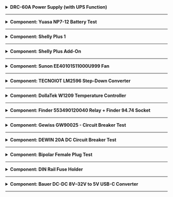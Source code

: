 <details>
<summary><strong>DRC-60A Power Supply (with UPS Function)</strong></summary>

This document describes the test procedure for verifying correct operation of the **Mean Well DRC-60A** DIN rail AC-DC power supply using the **MESTEK CM83E** digital clamp multimeter.

## Terminals Overview

| Terminal    | Description                  |
|-------------|------------------------------|
| **L**       | AC Line Input (Phase)        |
| **N**       | AC Neutral Input             |
| **FG**      | Protective Earth (Ground)    |
| **+V**      | Positive DC Output           |
| **-V**      | Negative DC Output (GND)     |
| **Bat.+**   | Battery Positive             |
| **Bat.-**   | Battery Negative             |
| **AC OK**   | Relay Output – AC Status     |
| **Bat. Low**| Relay Output – Battery Low   |

## Multimeter Test Procedure (MESTEK CM83E)

### 1. DC Output Voltage (+V / -V)
- **Multimeter Mode:** DC Voltage (V⎓)
- **Red probe:** +V
- **Black probe:** -V
- **Expected Value:** ~13.8 V DC

---

### 2. Battery Charge Voltage (Bat.+ / Bat.-)
- **Multimeter Mode:** DC Voltage (V⎓)
- **Red probe:** Bat.+
- **Black probe:** Bat.-
- **Expected Value:** ~13.8 V DC (when battery is being charged)

---

### 3. AC OK Signal (Relay Contact)
- **Multimeter Mode:** Continuity Test (Beep / Diode symbol)
- **Probe 1:** AC OK
- **Probe 2:** -V
- **Expected Behavior:**
  - If AC is present: **Contact closed (Beep / 0Ω)**
  - If AC is lost: **Contact open (no beep / OL)**

---

### 4. Battery Low Signal (Relay Contact)
- **Multimeter Mode:** Continuity Test
- **Probe 1:** Bat. Low
- **Probe 2:** -V
- **Expected Behavior:**
  - Battery OK: **Contact open**
  - Battery <11 V: **Contact closed (Beep / 0Ω)**

---

## Test Results

1. DC Output Voltage:  
2. Battery Voltage:  
3. AC OK Relay Status:  
4. Battery Low Relay Status:

</details>

---

<details>
<summary><strong>Component: Yuasa NP7-12 Battery Test</strong></summary>

### Specifications Summary
- **Nominal voltage**: 12 VDC
- **Full charge voltage**: 13.5 – 13.8 V (Float)
- **Charging current (standard)**: 2.1 A max (0.3 C)
- **Discharge cutoff voltage**: 10.5 V (recommended minimum)
- **Capacity**: 7.0 Ah @ 20h rate

### Required Tool
- MESTEK TRMS Digital Clamp Multimeter

### Test Procedure

#### 1. Voltage Check (No Load)
- **Mode**: DC Voltage (symbol: ⎓)
- **Red probe**: Battery positive terminal
- **Black probe**: Battery negative terminal
- **Expected result**: 
  - ≥ 12.6 V = fully charged
  - 12.0 – 12.5 V = medium charge
  - < 11.8 V = low charge

#### 2. Voltage Under Load
- **Connect** a 12 V load (e.g. 5–10 W resistor or fan)
- Repeat voltage measurement during operation
- **Expected**: Voltage should stay above **11.5 V**

#### 3. Current Draw (Optional)
- **Mode**: DC Current clamp (select A⎓)
- **Clamp around** one of the battery output wires (positive preferred)
- **Expected draw**: Depends on connected load; must not exceed safe discharge rate (~7 A continuous)

### Safety Note
- Avoid discharging below 10.5 V
- Recharge if voltage drops under 12.0 V when idle

---

### Test Results
1. Voltage (idle):  
2. Voltage (under load):  
3. Load current:  

</details>

---

<details>
<summary><strong>Component: Shelly Plus 1</strong></summary>

### Specifications Summary
- **DC Supply Voltage**: 12VDC ±10%, or 24–48VDC stabilized
- **AC Supply Voltage**: 110–240V AC
- **Relay Output**: Dry contact (potential-free)
- **Max Load**: 16A / 240V AC
- **Operating Temperature**: -20°C to +40°C
- **Relevant Terminals (DC mode)**: 12V (positive), SW (GND/negative)

### Required Tool
- MESTEK TRMS Digital Clamp Multimeter

### Test Procedure

#### 1. Input Voltage (DC mode)
- **Mode**: DC Voltage (symbol: ⎓)
- **Red probe**: Terminal "12V"
- **Black probe**: Terminal "SW"
- **Expected**: 12.0–13.8 VDC

#### 2. Idle Current Draw
- **Mode**: DC Current clamp (symbol: A⎓)
- **Clamp around**: Positive wire feeding "12V"
- **Expected**: ~0.05–0.1 A (when idle, Wi-Fi on)

#### 3. Relay Output Test
- **Activate relay** via app or HTTP request
- **Check continuity** between output contacts (Normally Open closes)
- **Mode**: Continuity test (diode symbol or sound wave icon)
- **Probes**: Between relay output terminals
- **Expected**: Continuity when activated

---

### Test Results
1. Input voltage:  
2. Idle current:  
3. Relay continuity:  

</details>

---

<details>
<summary><strong>Component: Shelly Plus Add-On</strong></summary>

### Specifications Summary
- **Power Supply**: Provided directly via Shelly Plus 1 connector
- **Interface**: I²C or GPIO to main Shelly device
- **Supports**: DS18B20 temperature sensor, DHT22, analog inputs, binary sensors
- **Voltage Tolerance**: 0–3.3V (analog input)

### Required Tool
- MESTEK TRMS Digital Clamp Multimeter

### Test Procedure

#### 1. Supply Verification (when connected to Shelly Plus 1)
- **Mode**: DC Voltage (symbol: ⎓)
- **Red probe**: VCC or sensor pin (check with connected sensor)
- **Black probe**: GND of Add-On
- **Expected**: 3.3 VDC (provided by Shelly Plus 1)

#### 2. Analog Signal Input (Optional)
- **Connect** a known analog voltage source (e.g. 1.5V battery)
- **Measure** the voltage seen at input pin
- **Expected**: Should match within ±0.1V

#### 3. Sensor Bus Continuity
- **Mode**: Continuity test (diode or buzzer icon)
- **Check** signal/GND continuity from sensor to Add-On terminals
- **Expected**: Continuity present

---

### Test Results
1. VCC voltage:  
2. Analog input voltage:  
3. Sensor continuity:  

</details>

---

<details>
<summary><strong>Component: Sunon EE40101S11000U999 Fan</strong></summary>

### Specifications Summary
- **Rated Voltage**: 12 VDC
- **Power Consumption**: 0.99 W
- **Current Draw**: ~0.0825 A
- **Dimensions**: 40×40×10 mm
- **Airflow**: 13.9 m³/h
- **Speed**: 7300 RPM

### Required Tool
- MESTEK TRMS Digital Clamp Multimeter

### Test Procedure

#### 1. Voltage at Terminals
- **Mode**: DC Voltage (symbol: ⎓)
- **Red probe**: Fan positive terminal (usually red wire)
- **Black probe**: Fan negative terminal (usually black wire)
- **Expected**: 12.0 VDC ± 0.5 V

#### 2. Current Draw While Running
- **Mode**: DC Current clamp (select A⎓)
- **Clamp around** the positive wire while fan is active
- **Expected**: Approx. 80–90 mA

#### 3. Rotation & Noise
- **Observation**: Fan should spin immediately when powered
- **Expected**: Smooth spin, no grinding noise

---

### Test Results
1. Input voltage:  
2. Current draw:  
3. Mechanical rotation/noise:  

</details>

---

<details>
<summary><strong>Component: TECNOIOT LM2596 Step-Down Converter</strong></summary>

### Specifications Summary
- **Input Voltage Range**: 4–40 VDC
- **Output Voltage Range**: 1.25–37 VDC (adjustable)
- **Max Current**: ~2 A continuous (with heatsink)
- **Display**: Integrated digital voltmeter

### Required Tool
- MESTEK TRMS Digital Clamp Multimeter
- Small flathead screwdriver (for trimmer)

### Test Procedure

#### 1. Input Voltage Check
- **Mode**: DC Voltage (⎓)
- **Red probe**: VIN+
- **Black probe**: VIN−
- **Expected**: 13.8 V (from battery or main power line)

#### 2. Output Voltage Adjustment
- **Mode**: DC Voltage (⎓)
- **Red probe**: VOUT+
- **Black probe**: VOUT−
- Use screwdriver to rotate trimmer until output reads exactly **12.00–12.10 V**
- **Important**: Confirm value using external multimeter if display is damaged

#### 3. Output Load Test (Optional)
- Connect load (e.g. 12 V fan)
- Confirm voltage remains stable under load

### Safety Note
- Ensure input > output voltage
- Avoid shorting output when powered
- Watch for excessive heat if drawing >1 A continuously

---

### Test Results
1. Input voltage:  
2. Output voltage:  
3. Load test result:  

</details>

---

<details>
<summary><strong>Component: DollaTek W1209 Temperature Controller</strong></summary>

### Specifications Summary
- **Operating voltage**: 12 VDC
- **Temperature range**: -50 °C to 110 °C
- **Sensor type**: NTC thermistor probe
- **Relay rating**: 10 A @ 12 VDC
- **Output type**: Relay NO/NC terminals

### Required Tool
- MESTEK TRMS Digital Clamp Multimeter
- 12 VDC regulated power source
- Heat source (e.g. hair dryer) or cold source (ice)

### Test Procedure

#### 1. Power Supply Test
- **Mode**: DC Voltage (⎓)
- **Red probe**: VCC (marked on module input)
- **Black probe**: GND
- **Expected**: 12.0 – 12.1 VDC

#### 2. Display and Sensor Response
- Power the board with 12 V
- Ensure screen lights up and shows ambient temperature
- Hold sensor between fingers, temperature should rise
- Touch probe with ice or cold metal, temperature should drop
- **Expected**: Variation of at least ±5°C in response to thermal stimulus

#### 3. Relay Activation Test
- Set threshold temperature on board (use onboard buttons)
- Heat or cool probe past threshold
- **Expected**: Audible click + relay LED changes state
- **Check output**: Measure continuity on output terminals when relay is active

#### 4. Output Voltage Test (Optional)
- **Mode**: DC Voltage (⎓)
- **Red probe**: Relay output terminal
- **Black probe**: GND
- Confirm if output switches correctly when relay toggles

### Safety Note
- Relay should only be connected to appropriate load during final installation
- Ensure temperature thresholds are correctly set for activation

---

### Test Results
1. Input voltage:  
2. Sensor variation observed:  
3. Relay toggled (Y/N):  
4. Output switching OK (Y/N):  

</details>

---

<details>
<summary><strong>Component: Finder 553490120040 Relay + Finder 94.74 Socket</strong></summary>

### Specifications Summary
- **Coil voltage**: 12 VDC
- **Contacts**: 4 changeover (4RT / DPDT)
- **Max switching current**: 7 A per contact
- **Socket model**: Finder 94.74 (screw terminals)
- **Test button**: Manual test button included

### Required Tool
- MESTEK TRMS Digital Clamp Multimeter

### Test Procedure

#### 1. Coil Voltage Test
- **Mode**: DC Voltage (symbol: ⎓)
- **Red probe**: Connected to coil terminal A1 (on socket)
- **Black probe**: Connected to coil terminal A2 (on socket)
- **Apply 12 VDC**
- **Expected result**: 11.8 – 12.2 V across A1–A2

#### 2. Coil Activation Confirmation
- Listen for a **distinct click** when 12 V is applied
- **Optional**: Use **NCV mode** or visual indicator (relay LED or button)

#### 3. Contact Continuity Test
- **Mode**: Continuity (symbol: soundwave/beep or diode)
- **Probes**: 
  - NO (Normally Open) contact pair (e.g. terminal 11–14)
  - Apply 12 VDC to A1–A2
  - Check continuity: should **close** the circuit (beep)
- **Without power**: contacts should be **open** (no beep)

#### 4. Manual Test Button
- Push the **test button** on top of the relay
- Check if contact continuity behaves **as if energized**

### Safety Note
- Test with low-voltage DC **only** unless fully isolated
- Ensure correct polarity on coil terminals (A1 = + / A2 = −)

---

### Test Results
1. Coil voltage:  
2. Relay click (audible):  
3. NO contacts closed when powered:  
4. Manual test button working:  

</details>

---

<details>
<summary><strong>Component: Gewiss GW90025 - Circuit Breaker Test</strong></summary>

### Specifications Summary
- **Type**: Automatic Circuit Breaker (MCB)
- **Rated current**: 16 A
- **Voltage rating**: 230/400 V AC
- **Breaking capacity**: 4.5 kA
- **Poles**: 1P+N
- **Trip curve**: C

### Required Tool
- MESTEK TRMS Digital Clamp Multimeter

### Test Procedure

#### 1. Continuity Test (Breaker ON)
- **Mode**: Continuity (symbol: sound wave or diode symbol)
- **Red probe**: Output terminal of breaker
- **Black probe**: Input terminal of breaker
- **Expected result**: Continuity **should beep** when breaker is ON

#### 2. Open Test (Breaker OFF)
- Switch breaker to OFF
- Repeat continuity test
- **Expected result**: **No beep** (open circuit)

#### 3. Voltage Drop Check
- **Mode**: AC Voltage
- **Red probe**: Output terminal
- **Black probe**: Input terminal
- **Breaker ON and under light load**
- **Expected result**: Voltage drop should be near **0 V**

#### 4. Load Voltage Test
- **Red probe**: Output terminal (while connected to AC source and load)
- **Black probe**: Neutral line
- **Expected result**: ~230 V (if powered and breaker is ON)

### Safety Note
- Ensure power is OFF before performing continuity tests
- Do not exceed rated current during testing

---

### Test Results
1. Continuity (ON):  
2. Continuity (OFF):  
3. Voltage drop:  
4. Load voltage:  

</details>

---

<details>
<summary><strong>Component: DEWIN 20A DC Circuit Breaker Test</strong></summary>

### Specifications Summary
- **Type**: DC Magnetothermal Breaker
- **Rated current**: 20 A
- **Operating voltage**: 12V – 250V DC
- **Poles**: Single pole
- **Function**: Protects DC circuits from overcurrent or short-circuit

### Required Tool
- MESTEK TRMS Digital Clamp Multimeter

### Test Procedure

#### 1. Continuity Test (Breaker ON)
- **Mode**: Continuity (symbol: sound wave or diode)
- **Red probe**: Input terminal (DC+)
- **Black probe**: Output terminal (DC+ out)
- **Expected result**: Beep or ~0 Ω (circuit closed)

#### 2. Continuity Test (Breaker OFF)
- Toggle switch to OFF
- **Expected result**: No beep / OL (circuit open)

#### 3. Voltage Test (Live Test, Caution!)
- **Power required**: 13.8 V DC (or your system voltage)
- **Mode**: DC Voltage
- **Red probe**: Input terminal
- **Black probe**: GND
- **Expected input**: ~13.8 V
- **Then test**: Red probe on output terminal, same black probe
- **Expected output**: ~13.8 V if ON, 0 V if OFF

### Safety Note
- Never exceed rated voltage or current
- Use only in DC circuits — not for AC systems

---

### Test Results
1. Continuity (ON):  
2. Continuity (OFF):  
3. Voltage IN/OUT:  

</details>

---

<details>
<summary><strong>Component: Bipolar Female Plug Test</strong></summary>

### Specifications Summary
- **Type**: Bipolar straight female plug
- **Max current**: 10 A
- **Max voltage**: 250 V AC
- **Protection**: IP20 (no grounding)
- **Application**: AC 230 V plug for Raspberry official PSU or general appliances

### Required Tool
- MESTEK TRMS Digital Clamp Multimeter

### Test Procedure

#### 1. Continuity Check
- **Mode**: Continuity (symbol: sound wave / diode)
- **Red probe**: Insert into one terminal of the plug
- **Black probe**: Touch corresponding internal wiring or device plug pin
- **Expected result**: Multimeter beeps = internal contact is intact

#### 2. Resistance Check
- **Mode**: Ohms (symbol: Ω)
- Measure resistance across each conductor
- **Expected**: ~0 Ω or a very low value (cable + contact resistance)

#### 3. Voltage Output (Live Test, optional if powered)
- **Mode**: AC Voltage (symbol: ~V)
- **Red probe**: L (Live)
- **Black probe**: N (Neutral)
- **Expected result**: ~230 V AC (only if connected to live power source)

### Safety Note
- Never insert probes while plug is connected to the grid unless explicitly testing live voltage
- Always handle insulated parts during live measurements

---

### Test Results
1. Continuity:  
2. Resistance:  
3. Voltage output (if tested):  

</details>

---

<details>
<summary><strong>Component: DIN Rail Fuse Holder</strong></summary>

### Specifications Summary
- **Voltage rating**: Up to 250 V AC
- **Fuse type**: 5x20 mm glass or ceramic
- **Max current**: Based on inserted fuse rating (typically up to 10 A)
- **DIN rail mount**: Yes, standard 35 mm
- **Usage**: General inline AC protection for circuits up to 250 V

### Required Tool
- MESTEK TRMS Digital Clamp Multimeter

### Test Procedure

#### 1. Continuity Check (Without Power)
- **Mode**: Continuity / Ohm test (symbol: Ω or sound wave)
- **Red probe**: One terminal of fuse holder
- **Black probe**: Opposite terminal (other side of fuse)
- **Expected result**: 
  - Audible beep or ~0 Ω if fuse is intact
  - OL or no beep = blown fuse or bad contact

#### 2. Voltage Pass-Through Test (When powered)
- **Mode**: AC Voltage (symbol: V~)
- **Red probe**: Input terminal (from mains or breaker)
- **Black probe**: Output terminal (load side)
- **Expected result**: 
  - Voltage reading should match input AC (typically ~230 V)
  - 0 V = open fuse or incorrect wiring

### Safety Note
- Always **test with power off first**
- Ensure proper fuse rating before applying power
- Do not exceed rated fuse current

---

### Test Results
1. Continuity (unpowered):  
2. Voltage across terminals (powered):  

</details>

---

<details>
<summary><strong>Component: Bauer DC-DC 8V–32V to 5V USB-C Converter</strong></summary>

### Specifications Summary
- **Input Voltage Range**: 8 – 32 VDC
- **Output Voltage**: 5 VDC (regulated)
- **Output Current**: Max 3 A (15 W)
- **Connector**: USB-C output
- **Use case**: Powers low-consumption 5V devices (e.g., eBus Wi-Fi module)

### Required Tool
- MESTEK TRMS Digital Clamp Multimeter

### Test Procedure

#### 1. Input Voltage Test
- **Mode**: DC Voltage (⎓)
- **Red probe**: Positive input terminal (VIN+)
- **Black probe**: Ground input terminal (VIN-)
- **Expected**: Voltage within **8–32 V**, typically **13.8 V**

#### 2. Output Voltage Test
- **Mode**: DC Voltage (⎓)
- **Red probe**: Inserted in USB-C VBUS line via breakout/test cable
- **Black probe**: USB-C GND
- **Expected**: **5.0 – 5.1 VDC**

#### 3. Load Regulation Test (Optional)
- **Connect** 5V load (e.g., Wi-Fi module or resistive dummy load)
- Measure output again under load
- **Expected**: Output remains **5.0 V ±0.1 V**

### Safety Notes
- Ensure proper polarity on input lines
- USB-C port must not be shorted
- Avoid exceeding 3 A current draw

---

### Test Results
1. Input voltage:  
2. Output voltage (idle):  
3. Output voltage (under load):  

</details>

---
